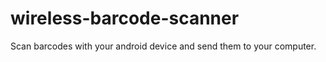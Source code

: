 wireless-barcode-scanner
========================

Scan barcodes with your android device and send them to your computer.
